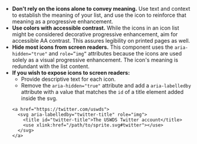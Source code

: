 - **Don't rely on the icons alone to convey meaning.** Use text and context to establish the meaning of your list, and use the icon to reinforce that meaning as a progressive enhancement.
- **Use colors with accessible contrast.** While the icons in an icon list might be considered decorative progressive enhancement, aim for accessible AA contrast. This assures legibility on printed pages as well.
- **Hide most icons from screen readers.** This component uses the `aria-hidden="true"` and `role=”img”` attributes because the icons are used solely as a visual progressive enhancement. The icon's meaning is redundant with the list content.
- **If you wish to expose icons to screen readers:**
  - Provide descriptive text for each icon.
  - Remove the `aria-hidden="true"` attribute and add a `aria-labelledby` attribute with a value that matches the `id` of a title element added inside the svg.
  ```
  <a href="https://twitter.com/uswds">
    <svg aria-labelledby="twitter-title" role="img">
      <title id="twitter-title">The USWDS Twitter account</title>
      <use xlink:href="/path/to/sprite.svg#twitter"></use>
    </svg>
  </a>
  ```